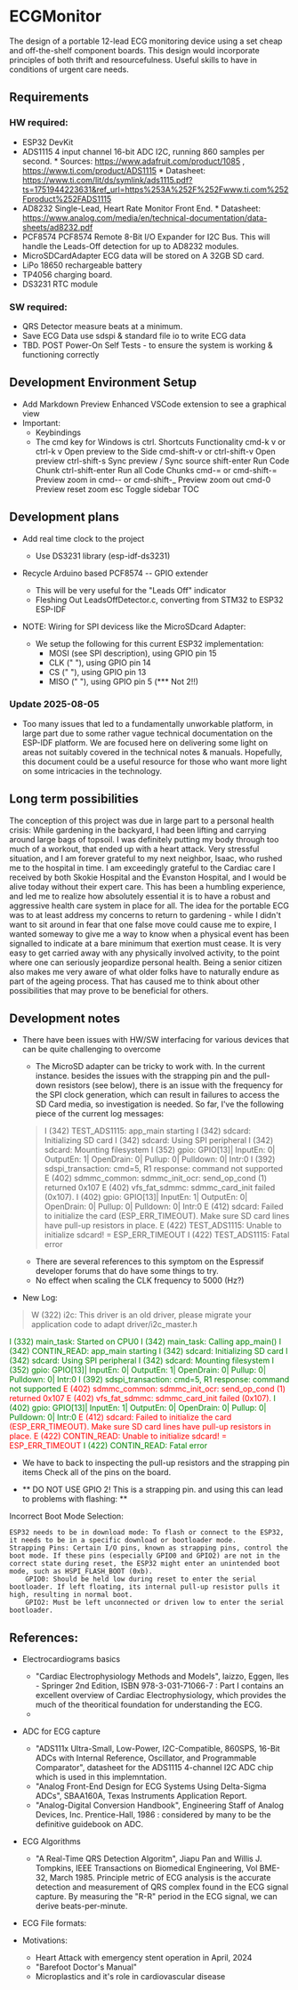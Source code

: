 # ECGMonitor
The design of a portable 12-lead ECG monitoring device using a set cheap and off-the-shelf component boards. This design would incorporate principles of both thrift and resourcefulness. Useful skills to have in conditions of urgent care needs.

## Requirements
### HW required:
- ESP32 DevKit
- ADS1115       4 input channel 16-bit ADC I2C, running 860 samples per second. 
                    * Sources: https://www.adafruit.com/product/1085 , https://www.ti.com/product/ADS1115
                    * Datasheet: https://www.ti.com/lit/ds/symlink/ads1115.pdf?ts=1751944223631&ref_url=https%253A%252F%252Fwww.ti.com%252Fproduct%252FADS1115
- AD8232        Single-Lead, Heart Rate Monitor Front End. 
                    * Datasheet: https://www.analog.com/media/en/technical-documentation/data-sheets/ad8232.pdf
- PCF8574       PCF8574 Remote 8-Bit I/O Expander for I2C Bus. This will handle the Leads-Off detection for up to AD8232 modules.
- MicroSDCardAdapter    ECG data will be stored on A 32GB SD card.
- LiPo 18650    rechargeable battery
- TP4056        charging board.
- DS3231        RTC module

### SW required:
- QRS Detector  measure beats at a minimum.
- Save ECG Data use sdspi & standard file io to write ECG data
- TBD. POST     Power-On Self Tests - to ensure the system is working & functioning correctly
## Development Environment Setup 

- Add Markdown Preview Enhanced VSCode extension to see a graphical view
- Important:
    - Keybindings
    * The cmd key for Windows is ctrl.
     Shortcuts	Functionality
    cmd-k v or ctrl-k v	Open preview to the Side
    cmd-shift-v or ctrl-shift-v	Open preview
    ctrl-shift-s	Sync preview / Sync source
    shift-enter	Run Code Chunk
    ctrl-shift-enter	Run all Code Chunks
    cmd-= or cmd-shift-=	Preview zoom in
    cmd-- or cmd-shift-_	Preview zoom out
    cmd-0	Preview reset zoom
    esc	Toggle sidebar TOC 


## Development plans

* Add real time clock to the project
    * Use DS3231 library (esp-idf-ds3231)

* Recycle Arduino based PCF8574 -- GPIO extender
    * This will be very useful for the "Leads Off" indicator
    * Fleshing Out LeadsOffDetector.c, converting from STM32 to ESP32 ESP-IDF
* NOTE: Wiring for SPI devicess like the MicroSDcard Adapter:
    * We setup the following for this current ESP32 implementation:
        * MOSI (see SPI description), using GPIO pin 15
        * CLK ("    "), using GPIO pin 14
        * CS   ("   "), using GPIO pin 13
        * MISO ("   "), using GPIO pin 5 (*** Not 2!!)

### Update 2025-08-05
* Too many issues that led to a fundamentally unworkable platform, in large part due to some rather vague technical documentation on the ESP-IDF platform. We are focused here on delivering some light on areas not suitably covered in the technical notes & manuals. Hopefully, this document could be a useful resource for those who want more light on some intricacies in the technology.

## Long term possibilities
The conception of this project was due in large part to a personal health crisis: While gardening in the backyard, I had been lifting and carrying around large bags of topsoil. I was definitely putting my body through too much of a workout, that ended up with a heart attack. Very stressful situation, and I am forever grateful to my next neighbor, Isaac, who rushed me to the hospital in time. I am exceedingly grateful to the Cardiac care I received by both Skokie Hospital and the Evanston Hospital, and I would be alive today without their expert care. This has been a humbling experience, and led me to realize how absolutely essential it is to have a robust and aggressive health care system in place for all. The idea for the portable ECG was to at least address my concerns to return to gardening - while I didn't want to sit around in fear that one false move could cause me to expire, I wanted someway to give me a way to know when a physical event has been signalled to indicate at a bare minimum that exertion must cease. It is very easy to get carried away with any physically involved activity, to the point where one can seriously jeopardize personal health. Being a senior citizen also makes me very aware of what older folks have to naturally endure as part of the ageing process. That has caused me to think about other possibilities that may prove to be beneficial for others.

## Development notes

* There have been issues with HW/SW interfacing for various devices that can be quite challenging to overcome
    * The MicroSD adapter can be tricky to work with. In the current instance. besides the issues with the strapping pin and the pull-down resistors (see below), there is an issue with the frequency for the SPI clock generation, which can result in failures to access the SD Card media, so investigation is needed. So far, I've the following piece of the current log messages:
    > I (342) TEST_ADS1115: app_main starting 
I (342) sdcard: Initializing SD card
I (342) sdcard: Using SPI peripheral
I (342) sdcard: Mounting filesystem
I (352) gpio: GPIO[13]| InputEn: 0| OutputEn: 1| OpenDrain: 0| Pullup: 0| Pulldown: 0| Intr:0 
I (392) sdspi_transaction: cmd=5, R1 response: command not supported
E (402) sdmmc_common: sdmmc_init_ocr: send_op_cond (1) returned 0x107
E (402) vfs_fat_sdmmc: sdmmc_card_init failed (0x107).
I (402) gpio: GPIO[13]| InputEn: 1| OutputEn: 0| OpenDrain: 0| Pullup: 0| Pulldown: 0| Intr:0 
E (412) sdcard: Failed to initialize the card (ESP_ERR_TIMEOUT). Make sure SD card lines have pull-up resistors in place.
E (422) TEST_ADS1115: Unable to initialize sdcard! = ESP_ERR_TIMEOUT
I (422) TEST_ADS1115: Fatal error
    * There are several references to this symptom on the Espressif developer forums that do have some things to try.
    * No effect when scaling the CLK frequency to 5000 (Hz?)

* New Log:
>W (322) i2c: This driver is an old driver, please migrate your application code to adapt driver/i2c_master.h
<span style="color: green;" >
I (332) main_task: Started on CPU0
I (342) main_task: Calling app_main()
I (342) CONTIN_READ: app_main starting
I (342) sdcard: Initializing SD card
I (342) sdcard: Using SPI peripheral
I (342) sdcard: Mounting filesystem
I (352) gpio: GPIO[13]| InputEn: 0| OutputEn: 1| OpenDrain: 0| Pullup: 0| Pulldown: 0| Intr:0 
I (392) sdspi_transaction: cmd=5, R1 response: command not supported
</span> <span style="color: red">
E (402) sdmmc_common: sdmmc_init_ocr: send_op_cond (1) returned 0x107
E (402) vfs_fat_sdmmc: sdmmc_card_init failed (0x107).
</span> <span style="color: green">
I (402) gpio: GPIO[13]| InputEn: 1| OutputEn: 0| OpenDrain: 0| Pullup: 0| Pulldown: 0| Intr:0 
</span> <span style="color: red">
E (412) sdcard: Failed to initialize the card (ESP_ERR_TIMEOUT). Make sure SD card lines have pull-up resistors in place.
E (422) CONTIN_READ: Unable to initialize sdcard! = ESP_ERR_TIMEOUT
</span> <span style="color:green">
I (422) CONTIN_READ: Fatal error
</span>


* We have to back to inspecting the pull-up resistors and the strapping pin items
Check all of the pins on the board.



*  ** DO NOT USE GPIO 2! This is a strapping pin. and using this can lead to problems with flashing: **

Incorrect Boot Mode Selection:

    ESP32 needs to be in download mode: To flash or connect to the ESP32, it needs to be in a specific download or bootloader mode.
    Strapping Pins: Certain I/O pins, known as strapping pins, control the boot mode. If these pins (especially GPIO0 and GPIO2) are not in the correct state during reset, the ESP32 might enter an unintended boot mode, such as HSPI_FLASH_BOOT (0xb).
        GPIO0: Should be held low during reset to enter the serial bootloader. If left floating, its internal pull-up resistor pulls it high, resulting in normal boot.
        GPIO2: Must be left unconnected or driven low to enter the serial bootloader. 

## References:

* Electrocardiograms basics
    * "Cardiac Electrophysiology Methods and Models", Iaizzo, Eggen, Iles - Springer 2nd Edition, ISBN 978-3-031-71066-7 : Part I contains an excellent overview of Cardiac Electrophysiology, which provides the much of the theoritical foundation for understanding the ECG.
    * 
* ADC for ECG capture
    * "ADS111x Ultra-Small, Low-Power, I2C-Compatible, 860SPS, 16-Bit ADCs with Internal Reference, Oscillator, and Programmable Comparator", datasheet for the ADS1115 4-channel I2C ADC chip which is used in this implemntation.
    * "Analog Front-End Design for ECG Systems Using Delta-Sigma ADCs", SBAA160A, Texas Instruments Application Report. 
    * "Analog-Digital Conversion Handbook", Engineering Staff of Analog Devices, Inc. Prentice-Hall, 1986 : considered by many to be the definitive guidebook on ADC.
* ECG Algorithms
    * "A Real-Time QRS Detection Algoritm", Jiapu Pan and Willis J. Tompkins, IEEE Transactions on Biomedical Engineering, Vol BME-32, March 1985. Principle metric of ECG analysis is the accurate detection and measurement of QRS complex found in the ECG signal capture. By measuring the "R-R" period in the ECG signal, we can derive beats-per-minute. 
* ECG File formats:




* Motivations: 
    * Heart Attack with emergency stent operation in April, 2024
    * "Barefoot Doctor's Manual" 
    * Microplastics and it's role in cardiovascular disease




